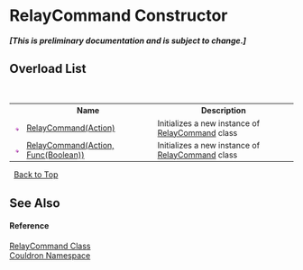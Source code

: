 # RelayCommand Constructor 
 _**\[This is preliminary documentation and is subject to change.\]**_


## Overload List
&nbsp;<table><tr><th></th><th>Name</th><th>Description</th></tr><tr><td>![Public method](media/pubmethod.gif "Public method")</td><td><a href="M_Couldron_RelayCommand__ctor">RelayCommand(Action)</a></td><td>
Initializes a new instance of <a href="T_Couldron_RelayCommand">RelayCommand</a> class</td></tr><tr><td>![Public method](media/pubmethod.gif "Public method")</td><td><a href="M_Couldron_RelayCommand__ctor_1">RelayCommand(Action, Func(Boolean))</a></td><td>
Initializes a new instance of <a href="T_Couldron_RelayCommand">RelayCommand</a> class</td></tr></table>&nbsp;
<a href="#relaycommand-constructor">Back to Top</a>

## See Also


#### Reference
<a href="T_Couldron_RelayCommand">RelayCommand Class</a><br /><a href="N_Couldron">Couldron Namespace</a><br />